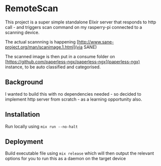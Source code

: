 # RemoteScan

This project is a super simple standalone Elixir server that responds to http call - and triggers scan command on my rasperry-pi connected to a scanning device.

The actual scannning is happening [http://www.sane-project.org/man/scanimage.1.html](via SANE)

The scanned image is then put in a consume folder on [https://github.com/paperless-ngx/paperless-ngx](paperless-ngx) instance, to be auto classified and categorised.

## Background

I wanted to build this with no dependencies needed - so decided to implement http server from scratch - as a learning opportunity also.

## Installation

Run locally using `mix run --no-halt`

## Deployment

Build executable file using `mix release` which will then output the relevant options for you to run this as a daemon on the target device

